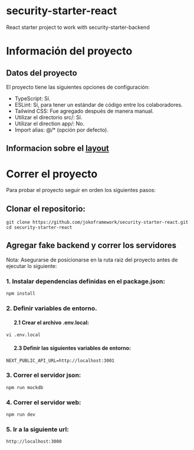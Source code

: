 # security-starter-react
React starter project to work with security-starter-backend

# Información del proyecto
##  Datos del proyecto
El proyecto tiene las siguientes opciones de configuración:
- TypeScript: Sí.
- ESLint: Sí, para tener un estándar de código entre los colaboradores.
- Tailwind CSS: Fue agregado después de manera manual.
- Utilizar el directorio src/: Sí.
- Utilizar el direction app/: No.
- Import alias: @/* (opción por defecto).
## Informacion sobre el [layout](/docs/layout.md)

# Correr el proyecto
Para probar el proyecto seguir en orden los siguientes pasos:
## Clonar el repositorio:
```
git clone https://github.com/jokoframework/security-starter-react.git
cd security-starter-react
```
## Agregar fake backend y correr los servidores
Nota: Asegurarse de posicionarse en la ruta raiz del proyecto antes de ejecutar lo siguiente: 
### 1. Instalar dependencias definidas en el package.json:
```
npm install
```
### 2. Definir variables de entorno.
#### &ensp; &ensp; 2.1 Crear el archivo .env.local:
```
vi .env.local
```
#### &ensp; &ensp; 2.3 Definir las siguientes variables de entorno:
```
NEXT_PUBLIC_API_URL=http://localhost:3001
```
### 3. Correr el servidor json:
```
npm run mockdb
```
### 4. Correr el servidor web:
```
npm run dev
```
### 5. Ir a la siguiente url:
```
http://localhost:3000
```